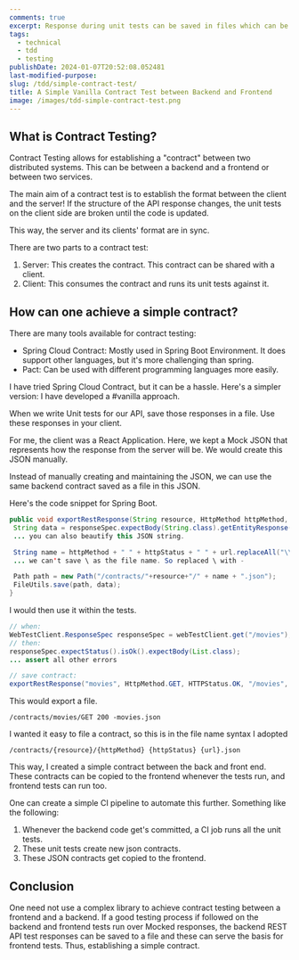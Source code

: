```yaml
---
comments: true
excerpt: Response during unit tests can be saved in files which can be used for Testing UI.
tags:
  - technical
  - tdd
  - testing
publishDate: 2024-01-07T20:52:08.052481
last-modified-purpose:
slug: /tdd/simple-contract-test/
title: A Simple Vanilla Contract Test between Backend and Frontend
image: /images/tdd-simple-contract-test.png
---
```


## What is Contract Testing?

Contract Testing allows for establishing a "contract" between two distributed systems. This can be between a backend and a frontend or between two services.

The main aim of a contract test is to establish the format between the client and the server! If the structure of the API response changes, the unit tests on the client side are broken until the code is updated.

This way, the server and its clients' format are in sync.

There are two parts to a contract test:

1. Server: This creates the contract. This contract can be shared with a client.
2. Client: This consumes the contract and runs its unit tests against it.

## How can one achieve a simple contract?

There are many tools available for contract testing:

- Spring Cloud Contract: Mostly used in Spring Boot Environment. It does support other languages, but it's more challenging than spring.
- Pact: Can be used with different programming languages more easily.

I have tried Spring Cloud Contract, but it can be a hassle. Here's a simpler version: I have developed a #vanilla approach.

When we write Unit tests for our API, save those responses in a file. Use these responses in your client.

For me, the client was a React Application. Here, we kept a Mock JSON that represents how the response from the server will be. We would create this JSON manually.

Instead of manually creating and maintaining the JSON, we can use the same backend contract saved as a file in this JSON.

Here's the code snippet for Spring Boot.

```java
public void exportRestResponse(String resource, HttpMethod httpMethod, HttpStatus httpStatus, String url, WebTestClient.Response responseSpec){
 String data = responseSpec.expectBody(String.class).getEntityResponse().getBody();
 ... you can also beautify this JSON string.

 String name = httpMethod + " " + httpStatus + " " + url.replaceAll("\\", "-");
 ... we can't save \ as the file name. So replaced \ with -

 Path path = new Path("/contracts/"+resource+"/" + name + ".json");
 FileUtils.save(path, data);
}
```

I would then use it within the tests.

```java
// when:
WebTestClient.ResponseSpec responseSpec = webTestClient.get("/movies");
// then:
responseSpec.expectStatus().isOk().expectBody(List.class);
... assert all other errors

// save contract:
exportRestResponse("movies", HttpMethod.GET, HTTPStatus.OK, "/movies", responseSpec);
```

This would export a file.

```
/contracts/movies/GET 200 -movies.json
```

I wanted it easy to file a contract, so this is in the file name syntax I adopted

```
/contracts/{resource}/{httpMethod} {httpStatus} {url}.json
```

This way, I created a simple contract between the back and front end. These contracts can be copied to the frontend whenever the tests run, and frontend tests can run too.

One can create a simple CI pipeline to automate this further. Something like the following:

1. Whenever the backend code get's committed, a CI job runs all the unit tests.
2. These unit tests create new json contracts.
3. These JSON contracts get copied to the frontend.

## Conclusion

One need not use a complex library to achieve contract testing between a frontend and a backend. If a good testing process if followed on the backend and frontend tests run over Mocked responses, the backend REST API test responses can be saved to a file and these can serve the basis for frontend tests. Thus, establishing a simple contract.
